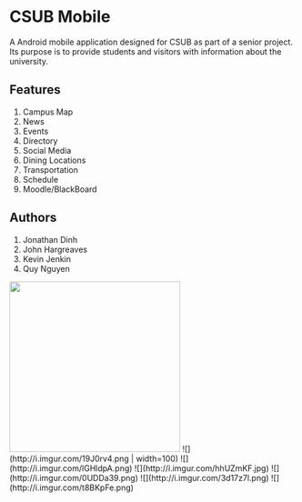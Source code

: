 # CSUB Mobile
A Android mobile application designed for CSUB as part of a senior project. Its purpose is to provide students and visitors with information about the university.

## Features
1. Campus Map
2. News
3. Events
4. Directory
5. Social Media
6. Dining Locations
7. Transportation
8. Schedule
9. Moodle/BlackBoard

## Authors
1. Jonathan Dinh
2. John Hargreaves
3. Kevin Jenkin
4. Quy Nguyen

<img src="http://i.imgur.com/19J0rv4.png" width="300">
![](http://i.imgur.com/19J0rv4.png | width=100)
![](http://i.imgur.com/lGHldpA.png)
![](http://i.imgur.com/hhUZmKF.jpg)
![](http://i.imgur.com/0UDDa39.png)
![](http://i.imgur.com/3d17z7l.png)
![](http://i.imgur.com/t8BKpFe.png)

